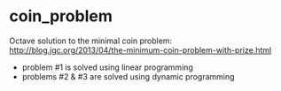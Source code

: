 coin_problem
============

Octave solution to the minimal coin problem: 
http://blog.jgc.org/2013/04/the-minimum-coin-problem-with-prize.html

- problem #1 is solved using linear programming
- problems #2 & #3 are solved using dynamic programming
